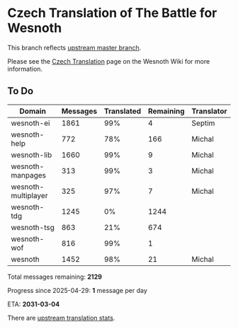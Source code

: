 # Czech Translation of The Battle for Wesnoth

This branch reflects [upstream master branch](https://github.com/wesnoth/wesnoth/tree/master).

Please see the [Czech Translation](https://wiki.wesnoth.org/CzechTranslation) page on the Wesnoth Wiki for more information.

## To Do

Domain | Messages | Translated | Remaining | Translator
------ | -------- | ---------- | --------- | ----------
wesnoth-ei | 1861 | 99% | 4 | Septim
wesnoth-help | 772 | 78% | 166 | Michal
wesnoth-lib | 1660 | 99% | 9 | Michal
wesnoth-manpages | 313 | 99% | 3 | Michal
wesnoth-multiplayer | 325 | 97% | 7 | Michal
wesnoth-tdg | 1245 | 0% | 1244 |
wesnoth-tsg | 863 | 21% | 674 |
wesnoth-wof | 816 | 99% | 1 |
wesnoth | 1452 | 98% | 21 | Michal

Total messages remaining: **2129**

Progress since 2025-04-29: **1** message per day

ETA: **2031-03-04**

There are [upstream translation stats](https://www.wesnoth.org/gettext/?view=langs&version=master&lang=cs).
